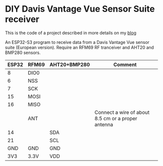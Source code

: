 # DIY Davis Vantage Vue Sensor Suite receiver

This is the code of a project described in more details on my [blog](https://retameur.com/posts/vantage-receiver)


An ESP32-S3 program to receive data from a Davis Vantage Vue sensor suite (European version). Require an RFM69 RF tranceiver and AHT20 and BMP280 sensors.

| ESP32 | RFM69 | AHT20+BMP280 | Comment |
|-------|-------|--------------|---------|
| 8     | DIO0  |              |         |
| 6     | NSS   |              |         |
| 7     | SCK   |              |         |
| 15    | MOSI  |              |         |
| 16    | MISO  |              |         |
|       | ANT   |              | Connect a wire of about 8.5 cm or a proper antenna |
| 14    |       |  SDA         |         |
| 21    |       |  SCL         |         |
| GND   | GND   |  GND         |         |
| 3V3   | 3.3V  |  VDD         |         |